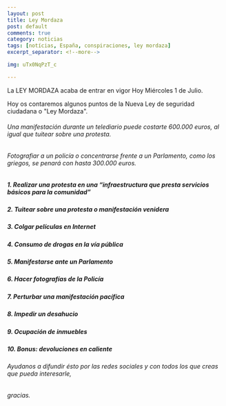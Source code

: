 ```yaml
---
layout: post
title: Ley Mordaza
post: default
comments: true
category: noticias
tags: [notícias, España, conspiraciones, ley mordaza]
excerpt_separator: <!--more-->

img: uTx0NqPzT_c

---
```


La LEY MORDAZA acaba de entrar en vigor Hoy Miércoles 1 de Julio.

Hoy os contaremos algunos puntos de la Nueva Ley de seguridad ciudadana o "Ley Mordaza".

<!--more-->

###### Una manifestación durante un telediario puede costarte 600.000 euros, al igual que tuitear sobre una protesta.


###### Fotografiar a un policía o concentrarse frente a un Parlamento, como los griegos, se penará con hasta 300.000 euros.


##### 1. Realizar una protesta en una “infraestructura que presta servicios básicos para la comunidad”

##### 2. Tuitear sobre una protesta o manifestación venidera

##### 3. Colgar películas en Internet

##### 4. Consumo de drogas en la vía pública

##### 5. Manifestarse ante un Parlamento

##### 6. Hacer fotografías de la Policía

##### 7. Perturbar una manifestación pacífica

##### 8. Impedir un desahucio

##### 9. Ocupación de inmuebles

##### 10. Bonus: devoluciones en caliente


###### Ayudanos a difundir ésto por las redes sociales y con todos los que creas que pueda interesarle, 


###### gracias.


